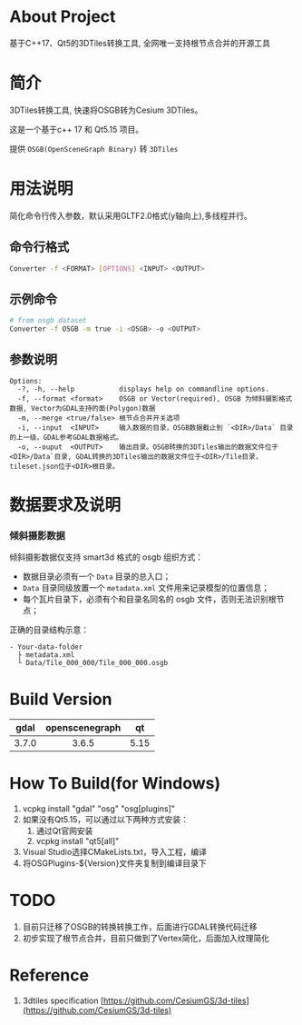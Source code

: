 # About Project

基于C++17、Qt5的3DTiles转换工具, 全网唯一支持根节点合并的开源工具

# 简介

3DTiles转换工具, 快速将OSGB转为Cesium 3DTiles。

这是一个基于c++ 17 和 Qt5.15 项目。

提供 `OSGB(OpenSceneGraph Binary)` 转 `3DTiles`

# 用法说明

简化命令行传入参数，默认采用GLTF2.0格式(y轴向上),多线程并行。
##  命令行格式

```sh
Converter -f <FORMAT> [OPTIONS] <INPUT> <OUTPUT> 
```

## 示例命令

```sh
# from osgb dataset
Converter -f OSGB -m true -i <OSGB> -o <OUTPUT> 
```

## 参数说明
```
Options:
  -?, -h, --help           displays help on commandline options.
  -f, --format <format>    OSGB or Vector(required), OSGB 为倾斜摄影格式数据, Vector为GDAL支持的面(Polygon)数据
  -m, --merge <true/false> 根节点合并开关选项
  -i, --input  <INPUT>     输入数据的目录，OSGB数据截止到 `<DIR>/Data` 目录的上一级，GDAL参考GDAL数据格式。
  -o, --ouput  <OUTPUT>    输出目录。OSGB转换的3DTiles输出的数据文件位于 <DIR>/Data`目录, GDAL转换的3DTiles输出的数据文件位于<DIR>/Tile目录，tileset.json位于<DIR>根目录。
```

# 数据要求及说明

### 倾斜摄影数据

倾斜摄影数据仅支持 smart3d 格式的 osgb 组织方式：

- 数据目录必须有一个 `Data` 目录的总入口；
- `Data` 目录同级放置一个 `metadata.xml` 文件用来记录模型的位置信息；
- 每个瓦片目录下，必须有个和目录名同名的 osgb 文件，否则无法识别根节点；

正确的目录结构示意：

```
- Your-data-folder
  ├ metadata.xml
  └ Data/Tile_000_000/Tile_000_000.osgb
```
# Build Version

| gdal | openscenegraph | qt |
| :----: | :----: | :----: |
| 3.7.0 | 3.6.5 | 5.15 |

# How To Build(for Windows)
1. vcpkg install "gdal" "osg" "osg[plugins]"
2. 如果没有Qt5.15，可以通过以下两种方式安装：
   1. 通过Qt官网安装
   2. vcpkg install "qt5[all]"
3. Visual Studio选择CMakeLists.txt，导入工程，编译
4. 将OSGPlugins-${Version}文件夹复制到编译目录下

# TODO
1. 目前只迁移了OSGB的转换转换工作，后面进行GDAL转换代码迁移
2. 初步实现了根节点合并，目前只做到了Vertex简化，后面加入纹理简化

# Reference
1. 3dtiles specification [https://github.com/CesiumGS/3d-tiles](https://github.com/CesiumGS/3d-tiles)

